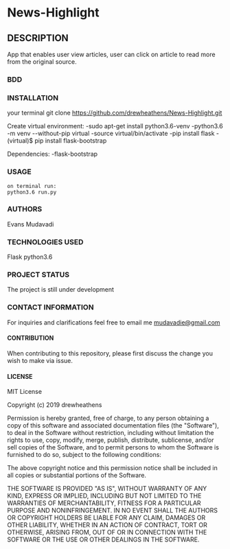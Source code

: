 # News-Highlight

## DESCRIPTION

App that enables user view articles, user can click on article to read more from the original source.

### BDD

### INSTALLATION
 your terminal git clone https://github.com/drewheathens/News-Highlight.git

 Create virtual environment:
 -sudo apt-get install python3.6-venv
 -python3.6 -m venv --without-pip virtual
 -source virtual/bin/activate
 -pip install flask
 -(virtual)$ pip install flask-bootstrap

 Dependencies:
 -flask-bootstrap

### USAGE
    on terminal run:
    python3.6 run.py

### AUTHORS

Evans Mudavadi

### TECHNOLOGIES USED

Flask
python3.6

### PROJECT STATUS

The project is still under development

### CONTACT INFORMATION

For inquiries and clarifications feel free to email me mudavadie@gmail.com

#### **CONTRIBUTION**

When contributing to this repository, please first discuss the change you wish to make via issue.

#### LICENSE

MIT License

Copyright (c) 2019 drewheathens

Permission is hereby granted, free of charge, to any person obtaining a copy
of this software and associated documentation files (the "Software"), to deal
in the Software without restriction, including without limitation the rights
to use, copy, modify, merge, publish, distribute, sublicense, and/or sell
copies of the Software, and to permit persons to whom the Software is
furnished to do so, subject to the following conditions:

The above copyright notice and this permission notice shall be included in all
copies or substantial portions of the Software.

THE SOFTWARE IS PROVIDED "AS IS", WITHOUT WARRANTY OF ANY KIND, EXPRESS OR
IMPLIED, INCLUDING BUT NOT LIMITED TO THE WARRANTIES OF MERCHANTABILITY,
FITNESS FOR A PARTICULAR PURPOSE AND NONINFRINGEMENT. IN NO EVENT SHALL THE
AUTHORS OR COPYRIGHT HOLDERS BE LIABLE FOR ANY CLAIM, DAMAGES OR OTHER
LIABILITY, WHETHER IN AN ACTION OF CONTRACT, TORT OR OTHERWISE, ARISING FROM,
OUT OF OR IN CONNECTION WITH THE SOFTWARE OR THE USE OR OTHER DEALINGS IN THE
SOFTWARE.
